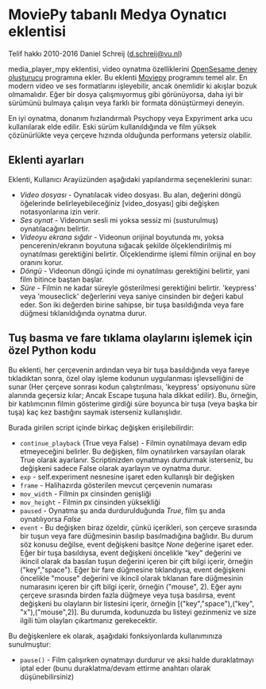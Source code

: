 # MoviePy tabanlı Medya Oynatıcı eklentisi

Telif hakkı 2010-2016 Daniel Schreij (<d.schreij@vu.nl>)

media_player_mpy eklentisi, video oynatma özelliklerini [OpenSesame deney oluşturucu][opensesame] programına ekler. Bu eklenti [Moviepy][mpy_home] programını temel alır. En modern video ve ses formatlarını işleyebilir, ancak önemlidir ki akışlar bozuk olmamalıdır. Eğer bir dosya çalışmıyormuş gibi görünüyorsa, daha iyi bir sürümünü bulmaya çalışın veya farklı bir formata dönüştürmeyi deneyin.

En iyi oynatma, donanım hızlandırmalı Psychopy veya Expyriment arka ucu kullanılarak elde edilir. Eski sürüm kullanıldığında ve film yüksek çözünürlükte veya çerçeve hızında olduğunda performans yetersiz olabilir.

## Eklenti ayarları
Eklenti, Kullanıcı Arayüzünden aşağıdaki yapılandırma seçeneklerini sunar:

- *Video dosyası* - Oynatılacak video dosyası. Bu alan, değerini döngü öğelerinde belirleyebileceğiniz [video_dosyası] gibi değişken notasyonlarına izin verir.
- *Ses oynat* - Videonun sesli mi yoksa sessiz mi (susturulmuş) oynatılacağını belirtir.
- *Videoyu ekrana sığdır* - Videonun orijinal boyutunda mı, yoksa pencerenin/ekranın boyutuna sığacak şekilde ölçeklendirilmiş mi oynatılması gerektiğini belirtir. Ölçeklendirme işlemi filmin orijinal en boy oranını korur.
- *Döngü* - Videonun döngü içinde mi oynatılması gerektiğini belirtir, yani film bitince baştan başlar.
- *Süre* - Filmin ne kadar süreyle gösterilmesi gerektiğini belirtir. 'keypress' veya 'mouseclick' değerlerini veya saniye cinsinden bir değeri kabul eder. Son iki değerden birine sahipse, bir tuşa basıldığında veya fare düğmesi tıklanıldığında oynatma durur.

## Tuş basma ve fare tıklama olaylarını işlemek için özel Python kodu
Bu eklenti, her çerçevenin ardından veya bir tuşa basıldığında veya fareye tıkladıktan sonra, özel olay işleme kodunun uygulanması işlevselliğini de sunar (Her çerçeve sonrası kodun çalıştırılması, 'keypress' opsiyonunu süre alanında geçersiz kılar; Ancak Escape tuşuna hala dikkat edilir). Bu, örneğin, bir katılımcının filmin gösterime girdiği süre boyunca bir tuşa (veya başka bir tuşa) kaç kez bastığını saymak isterseniz kullanışlıdır.

Burada girilen script içinde birkaç değişken erişilebilirdir:

- `continue_playback` (True veya False) - Filmin oynatılmaya devam edip etmeyeceğini belirler. Bu değişken, film oynatılırken varsayılan olarak True olarak ayarlanır. Scriptinizden oynatmayı durdurmak isterseniz, bu değişkeni sadece False olarak ayarlayın ve oynatma durur.
- `exp` - self.experiment nesnesine işaret eden kullanışlı bir değişken
- `frame` - Halihazırda gösterilen mevcut çerçevenin numarası
- `mov_width` - Filmin px cinsinden genişliği
- `mov_height` - Filmin px cinsinden yüksekliği
- `paused` - Oynatma şu anda durdurulduğunda *True*, film şu anda oynatılıyorsa *False*
- `event` - Bu değişken biraz özeldir, çünkü içerikleri, son çerçeve sırasında bir tuşun veya fare düğmesinin basılıp basılmadığına bağlıdır. Bu durum söz konusu değilse, event değişkeni basitçe *None* değerine işaret eder. Eğer bir tuşa basıldıysa, event değişkeni öncelikle "key" değerini ve ikincil olarak da basılan tuşun değerini içeren bir çift bilgi içerir, örneğin ("key","space"). Eğer bir fare düğmesine tıklandıysa, event değişkeni öncelikle "mouse" değerini ve ikincil olarak tıklanan fare düğmesinin numarasını içeren bir çift bilgi içerir, örneğin ("mouse", 2). Eğer aynı çerçeve sırasında birden fazla düğmeye veya tuşa basılırsa, event değişkeni bu olayların bir listesini içerir, örneğin [("key","space"),("key", "x"),("mouse",2)]. Bu durumda, kodunuzda bu listeyi gezinmeniz ve size ilgili tüm olayları çıkartmanız gerekecektir.

Bu değişkenlere ek olarak, aşağıdaki fonksiyonlarda kullanımınıza sunulmuştur:

- `pause()` - Film çalışırken oynatmayı durdurur ve aksi halde duraklatmayı iptal eder (bunu duraklatma/devam ettirme anahtarı olarak düşünebilirsiniz)

[opensesame]: http://www.cogsci.nl/opensesame
[mpy_home]: http://zulko.github.io/moviepy/